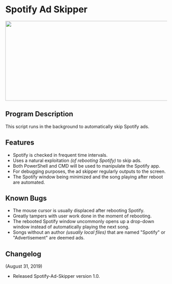# Spotify Ad Skipper
<p align="center">
  <img width="605" height="249" src="https://i.imgur.com/hfhI17E.png">
</p>



## Program Description

This script runs in the background to automatically skip Spotify ads.

## Features

- Spotify is checked in frequent time intervals.
- Uses a natural exploitation _(of rebooting Spotify)_ to skip ads.
- Both PowerShell and CMD will be used to manipulate the Spotify app.
- For debugging purposes, the ad skipper regularly outputs to the screen.
- The Spotify window being minimized and the song playing after reboot are automated.

## Known Bugs

- The mouse cursor is usually displaced after rebooting Spotify.
- Greatly tampers with user work done in the moment of rebooting.
- The rebooted Spotify window uncommonly opens up a drop-down window instead of automatically playing the next song.
- Songs without an author _(usually local files)_ that are named "Spotify" or "Advertisement" are deemed ads.

## Changelog

(August 31, 2019)
- Released Spotify-Ad-Skipper version 1.0.
